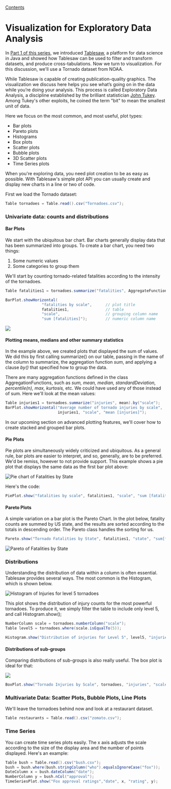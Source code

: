 [Contents](https://jtablesaw.github.io/tablesaw/userguide/toc)

# Visualization for Exploratory Data Analysis

In [Part 1 of this series](https://dzone.com/articles/learn-data-science-with-java-and-tablesaw), we introduced [Tablesaw](https://github.com/jtablesaw/tablesaw), a platform for data science in Java and showed how Tablesaw can be used to filter and transform datasets, and produce cross-tabulations. Now we turn to visualization. For this discussion, we'll use a Tornado dataset from NOAA.



While Tablesaw is capable of creating publication-quality graphics. The visualization we discuss here helps you see what’s going on in the data while you’re doing your analysis. This process is called Exploratory Data Analysis, a discipline established by the brilliant statistician [John Tukey](https://en.wikipedia.org/wiki/John_Tukey). Among Tukey's other exploits, he coined the term "bit" to mean the smallest unit of data. 

Here we focus on the most common, and most useful, plot types:

- Bar plots
- Pareto plots
- Histograms
- Box plots
- Scatter plots
- Bubble plots
- 3D Scatter plots
- Time Series plots

When you're exploring data, you need plot creation to be as easy as possible. With Tablesaw's simple plot API you can usually create and display new charts in a line or two of code. 

First we load the Tornado dataset: 

```java
Table tornadoes = Table.read().csv("Tornadoes.csv");
```

### Univariate data: counts and distributions

#### Bar Plots

We start with the ubiquitous bar chart. Bar charts generally display data that has been summarized into groups. To create a bar chart, you need two things:

1. Some numeric values
2. Some categories to group them

We'll start by counting tornado-related fatalities according to the intensity of the tornadoes. 

```Java
Table fatalities1 = tornadoes.summarize("fatalities", AggregateFunctions.sum).by("scale");

BarPlot.showHorizontal(
                "fatalities by scale",		// plot title
                fatalities1,				// table
                "scale",					// grouping column name
                "sum [fatalities]");		// numeric column name
```

![](https://jtablesaw.github.io/tablesaw/userguide/images/eda/fatalities_by_scale.png)

#### Plotting means, medians and other summary statistics

In the example above, we created plots that displayed the sum of values. We did this by first calling summarize() on our table, passing in the name of the column to summarize, the aggregation function *sum*, and applying a clause *by()* that specified how to group the data.

There are many aggregation functions defined in the class AggregationFunctions, such as *sum, mean, median, standardDeviation, percentile(n), max, kurtosis,* etc. We could have used any of those instead of sum. Here we'll look at the mean values:

```java
Table injuries1 = tornadoes.summarize("injuries", mean).by("scale");
BarPlot.showHorizontal("Average number of tornado injuries by scale", 
                       injuries1, "scale", "mean [injuries]");
```

In our upcoming section on advanced plotting features, we'll cover how to create stacked and grouped bar plots. 

#### Pie Plots

Pie plots are simultaneously widely criticized and ubiquitous. As a general rule, bar plots are easier to interpret, and so, generally, are to be preferred. We'd be remiss, however to not provide support. This example shows a pie plot that displays the same data as the first bar plot above:

![Pie chart of Fatalities by State](https://jtablesaw.github.io/tablesaw/userguide/images/eda/pie.png)

Here's the code:

```java
PiePlot.show("fatalities by scale", fatalities1, "scale", "sum [fatalities]"); 
```

#### Pareto Plots

A simple variation on a bar plot is the Pareto Chart. In the plot below, fatality counts are summed by US state, and the results are sorted according to the totals in descending order. The Pareto class handles the sorting for us.  

```Java
Pareto.show("Tornado Fatalities by State", fatalities1, "state", "sum[fatalities]");
```

![Pareto of Fatalities by State](https://jtablesaw.github.io/tablesaw/userguide/images/eda/tornado_pareto.png)

### Distributions

Understanding the distribution of data within a column is often essential. Tablesaw provides several ways.  The most common is the Histogram, which is shown below.

![Histogram of Injuries for level 5 tornadoes](https://jtablesaw.github.io/tablesaw/userguide/images/eda/histogram.png)

This plot shows the distribution of injury counts for the most powerful tornadoes. To produce it, we simply filter the table to include only level 5, and call Histogram.show();

```Java
NumberColumn scale = tornadoes.numberColumn("scale");
Table level5 = tornadoes.where(scale.isEqualTo(5));

Histogram.show("Distribution of injuries for Level 5", level5, "injuries");
```

#### Distributions of sub-groups

Comparing distributions of sub-groups is also really useful.  The box plot is ideal for that:  

![](https://jtablesaw.github.io/tablesaw/userguide/images/eda/tornado_box.png)



```java
BoxPlot.show("Tornado Injuries by Scale", tornadoes, "injuries", "scale");
```

### Multivariate Data: Scatter Plots, Bubble Plots, Line Plots

We'll leave the tornadoes behind now and look at a restaurant dataset.

```Java
Table restaurants = Table.read().csv("zomato.csv");
```

### Time Series

You can create time series plots easily. The x axis adjusts the scale according to the size of the display area and the number of points displayed. Here's an example:





```Java
Table bush = Table.read().csv("bush.csv");
bush = bush.where(bush.stringColumn("who").equalsIgnoreCase("fox"));
DateColumn x = bush.dateColumn("date");
NumberColumn y = bush.nCol("approval");
TimeSeriesPlot.show("Fox approval ratings","date", x, "rating", y);
```

